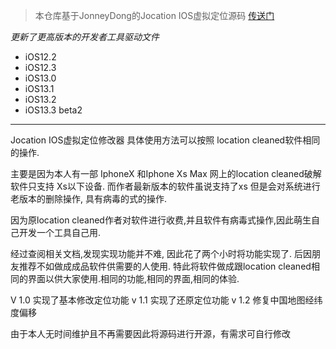 >本仓库基于JonneyDong的Jocation IOS虚拟定位源码 [传送门](https://github.com/JonneyDong/JocationRelease)

*更新了更高版本的开发者工具驱动文件*
- iOS12.2
- iOS12.3
- iOS13.0
- iOS13.1
- iOS13.2
- iOS13.3 beta2

***

Jocation IOS虚拟定位修改器 具体使用方法可以按照 location cleaned软件相同的操作.

主要是因为本人有一部 IphoneX 和Iphone Xs Max 网上的location cleaned破解软件只支持 Xs以下设备. 而作者最新版本的软件虽说支持了xs 但是会对系统进行老版本的删除操作, 具有病毒的式的操作.

因为原location cleaned作者对软件进行收费,并且软件有病毒式操作,因此萌生自己开发一个工具自己用.

经过查阅相关文档,发现实现功能并不难, 因此花了两个小时将功能实现了. 后因朋友推荐不如做成成品软件供需要的人使用. 特此将软件做成跟location cleaned相同的界面以供大家使用.相同的功能,相同的界面,相同的体验.

V 1.0  实现了基本修改定位功能
v 1.1  实现了还原定位功能
v 1.2  修复中国地图经纬度偏移

由于本人无时间维护且不再需要因此将源码进行开源，有需求可自行修改
